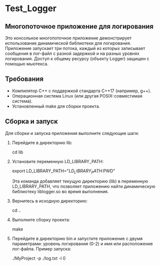 # Test_Logger


## Многопоточное приложение для логирования

Это консольное многопоточное приложение демонстрирует использование динамической библиотеки для логирования. Приложение запускает три потока, каждый из которых записывает сообщения в лог-файл с разной задержкой и на разных уровнях логирования. Доступ к общему ресурсу (объекту Logger) защищен с помощью мьютекса.

## Требования

- Компилятор C++ с поддержкой стандарта C++17 (например, g++).
- Операционная система Linux (или другая POSIX-совместимая система).
- Установленный make для сборки проекта.

## Сборка и запуск

Для сборки и запуска приложения выполните следующие шаги:

1. Перейдите в директорию lib:

   cd lib

2. Установите переменную LD_LIBRARY_PATH:

   export LD_LIBRARY_PATH="$LD_LIBRARY_PATH:$PWD"

   Эта команда добавляет текущую директорию (lib) в переменную LD_LIBRARY_PATH, что позволяет приложению найти динамическую библиотеку liblogger.so во время выполнения.

3. Вернитесь в исходную директорию:

   cd ..

4. Выполните сборку проекта:

   make

5. Перейдите в директорию bin и запустите приложение с двумя параметрами: уровень логирования (0-2) и имя или расположение лог-файла. Пример запуска:

   ./MyProject -p ./log.txt -l 0


